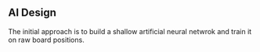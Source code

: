 ## AI Design

The initial approach is to build a shallow artificial neural netwrok and train it on raw board positions.
